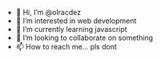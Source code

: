 - 👋 Hi, I’m @olracdez
- 👀 I’m interested in web development
- 🌱 I’m currently learning javascript
- 💞️ I’m looking to collaborate on something
- 📫 How to reach me... pls dont

<!---
olracdez/olracdez is a ✨ special ✨ repository because its `README.md` (this file) appears on your GitHub profile.
You can click the Preview link to take a look at your changes.
--->
